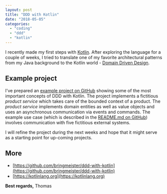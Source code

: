 ```yaml
---
layout: post
title: "DDD with Kotlin"
date: "2018-05-05"
categories: 
  - "coding"
  - "ddd"
  - "kotlin"
---
```


I recently made my first steps with [Kotlin](https://kotlinlang.org). After exploring the language for a couple of weeks, I tried to translate one of my favorite architectural patterns from my Java background to the Kotlin world - [Domain Driven Design](https://en.wikipedia.org/wiki/Domain-driven_design).

## Example project

I've prepared an [example project on GitHub](https://github.com/bringmeister/ddd-with-kotlin) showing some of the most important concepts of DDD with Kotlin. The project implements a fictitious _product service_ which takes care of the bounded context of a product. The _product service_ implements domain entities as well as value objects and uses an asynchronous communication via events and commands. The example use case (which is described in the [README.md on GitHub](https://github.com/bringmeister/ddd-with-kotlin/blob/master/README.md)) involves communication with five fictitious external systems.

I will refine the project during the next weeks and hope that it might serve as a starting point for up-coming projects.

## More

- [https://github.com/bringmeister/ddd-with-kotlin](https://github.com/bringmeister/ddd-with-kotlin)
- [https://kotlinlang.org](https://kotlinlang.org)

**Best regards,** Thomas
